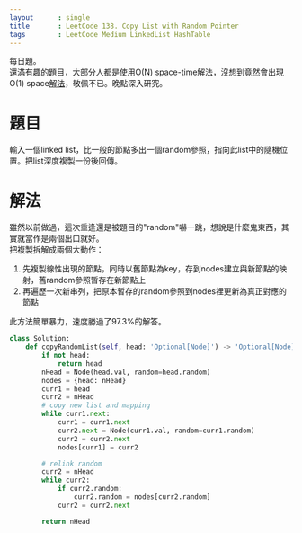 ```yaml
---
layout      : single
title       : LeetCode 138. Copy List with Random Pointer
tags 		: LeetCode Medium LinkedList HashTable
---
```

每日題。  
還滿有趣的題目，大部分人都是使用O(N) space-time解法，沒想到竟然會出現O(1) space[解法](https://leetcode.com/problems/copy-list-with-random-pointer/discuss/43497/2-clean-C%2B%2B-algorithms-without-using-extra-arrayhash-table.-Algorithms-are-explained-step-by-step.)，敬佩不已。晚點深入研究。

# 題目
輸入一個linked list，比一般的節點多出一個random參照，指向此list中的隨機位置。把list深度複製一份後回傳。

# 解法
雖然以前做過，這次重逢還是被題目的"random"嚇一跳，想說是什麼鬼東西，其實就當作是兩個出口就好。  
把複製拆解成兩個大動作：  
1. 先複製線性出現的節點，同時以舊節點為key，存到nodes建立與新節點的映射，舊random參照暫存在新節點上  
2. 再遍歷一次新串列，把原本暫存的random參照到nodes裡更新為真正對應的節點

此方法簡單暴力，速度勝過了97.3%的解答。

```python
class Solution:
    def copyRandomList(self, head: 'Optional[Node]') -> 'Optional[Node]':
        if not head:
            return head
        nHead = Node(head.val, random=head.random)
        nodes = {head: nHead}
        curr1 = head
        curr2 = nHead
        # copy new list and mapping
        while curr1.next:
            curr1 = curr1.next
            curr2.next = Node(curr1.val, random=curr1.random)
            curr2 = curr2.next
            nodes[curr1] = curr2

        # relink random
        curr2 = nHead
        while curr2:
            if curr2.random:
                curr2.random = nodes[curr2.random]
            curr2 = curr2.next

        return nHead

```
